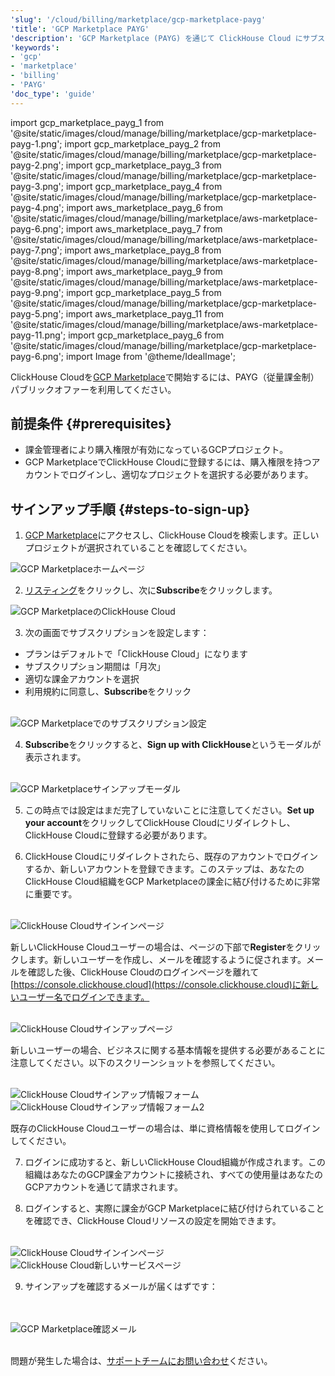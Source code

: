 ```yaml
---
'slug': '/cloud/billing/marketplace/gcp-marketplace-payg'
'title': 'GCP Marketplace PAYG'
'description': 'GCP Marketplace (PAYG) を通じて ClickHouse Cloud にサブスクライブします。'
'keywords':
- 'gcp'
- 'marketplace'
- 'billing'
- 'PAYG'
'doc_type': 'guide'
---
```


import gcp_marketplace_payg_1 from '@site/static/images/cloud/manage/billing/marketplace/gcp-marketplace-payg-1.png';
import gcp_marketplace_payg_2 from '@site/static/images/cloud/manage/billing/marketplace/gcp-marketplace-payg-2.png';
import gcp_marketplace_payg_3 from '@site/static/images/cloud/manage/billing/marketplace/gcp-marketplace-payg-3.png';
import gcp_marketplace_payg_4 from '@site/static/images/cloud/manage/billing/marketplace/gcp-marketplace-payg-4.png';
import aws_marketplace_payg_6 from '@site/static/images/cloud/manage/billing/marketplace/aws-marketplace-payg-6.png';
import aws_marketplace_payg_7 from '@site/static/images/cloud/manage/billing/marketplace/aws-marketplace-payg-7.png';
import aws_marketplace_payg_8 from '@site/static/images/cloud/manage/billing/marketplace/aws-marketplace-payg-8.png';
import aws_marketplace_payg_9 from '@site/static/images/cloud/manage/billing/marketplace/aws-marketplace-payg-9.png';
import gcp_marketplace_payg_5 from '@site/static/images/cloud/manage/billing/marketplace/gcp-marketplace-payg-5.png';
import aws_marketplace_payg_11 from '@site/static/images/cloud/manage/billing/marketplace/aws-marketplace-payg-11.png';
import gcp_marketplace_payg_6 from '@site/static/images/cloud/manage/billing/marketplace/gcp-marketplace-payg-6.png';
import Image from '@theme/IdealImage';

ClickHouse Cloudを[GCP Marketplace](https://console.cloud.google.com/marketplace)で開始するには、PAYG（従量課金制）パブリックオファーを利用してください。

## 前提条件 {#prerequisites}

- 課金管理者により購入権限が有効になっているGCPプロジェクト。
- GCP MarketplaceでClickHouse Cloudに登録するには、購入権限を持つアカウントでログインし、適切なプロジェクトを選択する必要があります。

## サインアップ手順 {#steps-to-sign-up}

1. [GCP Marketplace](https://cloud.google.com/marketplace)にアクセスし、ClickHouse Cloudを検索します。正しいプロジェクトが選択されていることを確認してください。

<Image img={gcp_marketplace_payg_1} size="md" alt="GCP Marketplaceホームページ" border/>

2. [リスティング](https://console.cloud.google.com/marketplace/product/clickhouse-public/clickhouse-cloud)をクリックし、次に**Subscribe**をクリックします。

<Image img={gcp_marketplace_payg_2} size="md" alt="GCP MarketplaceのClickHouse Cloud" border/>

3. 次の画面でサブスクリプションを設定します：

- プランはデフォルトで「ClickHouse Cloud」になります
- サブスクリプション期間は「月次」
- 適切な課金アカウントを選択
- 利用規約に同意し、**Subscribe**をクリック

<br />

<Image img={gcp_marketplace_payg_3} size="sm" alt="GCP Marketplaceでのサブスクリプション設定" border/>

<br />

4. **Subscribe**をクリックすると、**Sign up with ClickHouse**というモーダルが表示されます。

<br />

<Image img={gcp_marketplace_payg_4} size="md" alt="GCP Marketplaceサインアップモーダル" border/>

<br />

5. この時点では設定はまだ完了していないことに注意してください。**Set up your account**をクリックしてClickHouse Cloudにリダイレクトし、ClickHouse Cloudに登録する必要があります。

6. ClickHouse Cloudにリダイレクトされたら、既存のアカウントでログインするか、新しいアカウントを登録できます。このステップは、あなたのClickHouse Cloud組織をGCP Marketplaceの課金に結び付けるために非常に重要です。

<br />

<Image img={aws_marketplace_payg_6} size="md" alt="ClickHouse Cloudサインインページ" border/>

<br />

新しいClickHouse Cloudユーザーの場合は、ページの下部で**Register**をクリックします。新しいユーザーを作成し、メールを確認するように促されます。メールを確認した後、ClickHouse Cloudのログインページを離れて[https://console.clickhouse.cloud](https://console.clickhouse.cloud)に新しいユーザー名でログインできます。

<br />

<Image img={aws_marketplace_payg_7} size="md" alt="ClickHouse Cloudサインアップページ" border/>

<br />

新しいユーザーの場合、ビジネスに関する基本情報を提供する必要があることに注意してください。以下のスクリーンショットを参照してください。

<br />

<Image img={aws_marketplace_payg_8} size="md" alt="ClickHouse Cloudサインアップ情報フォーム" border/>

<br />

<Image img={aws_marketplace_payg_9} size="md" alt="ClickHouse Cloudサインアップ情報フォーム2" border/>

<br />

既存のClickHouse Cloudユーザーの場合は、単に資格情報を使用してログインしてください。

7. ログインに成功すると、新しいClickHouse Cloud組織が作成されます。この組織はあなたのGCP課金アカウントに接続され、すべての使用量はあなたのGCPアカウントを通じて請求されます。

8. ログインすると、実際に課金がGCP Marketplaceに結び付けられていることを確認でき、ClickHouse Cloudリソースの設定を開始できます。

<br />

<Image img={gcp_marketplace_payg_5} size="md" alt="ClickHouse Cloudサインインページ" border/>

<br />

<Image img={aws_marketplace_payg_11} size="md" alt="ClickHouse Cloud新しいサービスページ" border/>

<br />

9. サインアップを確認するメールが届くはずです：

<br />
<br />

<Image img={gcp_marketplace_payg_6} size="md" alt="GCP Marketplace確認メール" border/>

<br />

<br />

問題が発生した場合は、[サポートチームにお問い合わせ](https://clickhouse.com/support/program)ください。
